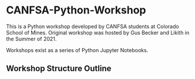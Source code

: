 # CANFSA-Python-Workshop

This is a Python workshop developed by CANFSA students at Colorado School of Mines. Original workshop was hosted by Gus Becker and Likith in the Summer of 2021. 

Workshops exist as a series of Python Jupyter Notebooks.


## Workshop Structure Outline